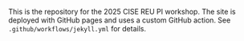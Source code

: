 This is the repository for the 2025 CISE REU PI workshop. The site is deployed with GitHub pages and uses a custom GitHub action. See `.github/workflows/jekyll.yml` for details.